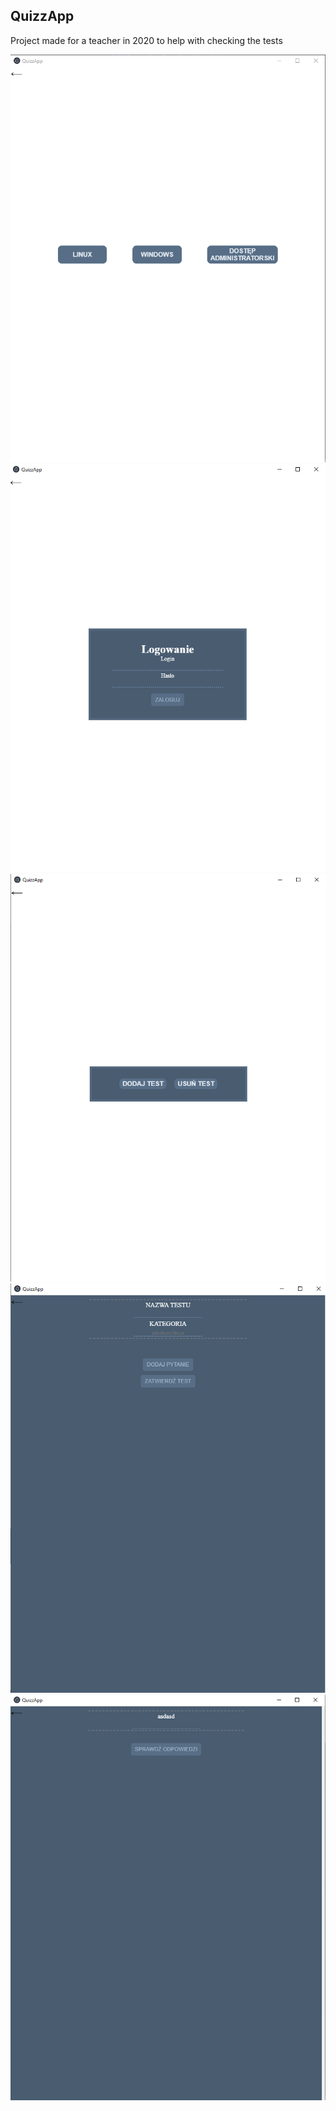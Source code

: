 <h2>QuizzApp</h2>
<p>Project made for a teacher in 2020 to help with checking the tests</p>
<img src="./previews/preview1.png" alt="preview" />
<img src="./previews/preview2.png" alt="preview" />
<img src="./previews/preview3.png" alt="preview" />
<img src="./previews/preview4.png" alt="preview" />
<img src="./previews/preview5.png" alt="preview" />

